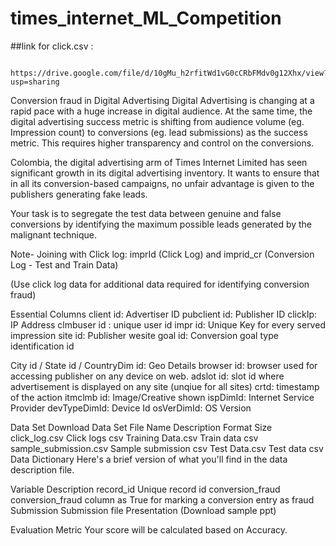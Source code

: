 # times_internet_ML_Competition


##link for click.csv :


          https://drive.google.com/file/d/10gMu_h2rfitWd1vG0cCRbFMdv0g12Xhx/view?usp=sharing
          
          
Conversion fraud in Digital Advertising
Digital Advertising is changing at a rapid pace with a huge increase in digital audience. At the same time, the digital advertising success metric is shifting from audience volume (eg. Impression count) to conversions (eg. lead submissions) as the success metric. This requires higher transparency and control on the conversions.

Colombia, the digital advertising arm of Times Internet Limited has seen significant growth in its digital advertising inventory. It wants to ensure that in all its conversion-based campaigns, no unfair advantage is given to the publishers generating fake leads.

Your task is to segregate the test data between genuine and false conversions by identifying the maximum possible leads generated by the malignant technique.

Note-
Joining with Click log:
imprId (Click Log) and imprid_cr (Conversion Log - Test and Train Data)

(Use click log data for additional data required for identifying conversion fraud)

Essential Columns
client id: Advertiser ID
pubclient id: Publisher ID
clickIp: IP Address
clmbuser id : unique user id
impr id: Unique Key for every served impression
site id: Publisher wesite
goal id: Conversion
goal type identification id

City id / State id / CountryDim id: Geo Details
browser id: browser used for accessing publisher on any device on web.
adslot id: slot id where advertisement is displayed on any site (unqiue for all sites)
crtd: timestamp of the action
itmclmb id: Image/Creative shown
ispDimId: Internet Service Provider
devTypeDimId: Device Id
osVerDimId: OS Version


Data Set Download Data Set
File Name	Description	Format	Size
click_log.csv	Click logs	csv	
Training Data.csv	Train data	csv	
sample_submission.csv	Sample submission	csv	
Test Data.csv	Test data	csv	
Data Dictionary
Here's a brief version of what you'll find in the data description file.


        

Variable	Description
record_id	Unique record id
conversion_fraud	conversion_fraud column as True for marking a conversion entry as fraud
Submission
Submission file
Presentation (Download sample ppt)

Evaluation Metric
Your score will be calculated based on Accuracy.
